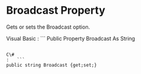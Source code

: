 <!-- loio3c1e57ae6c5f1014a583f9e9f4c761e0 -->

# Broadcast Property

Gets or sets the Broadcast option.



Visual Basic
:   ```
Public Property Broadcast As String
```

C\#
:   ```
public string Broadcast {get;set;}
```

